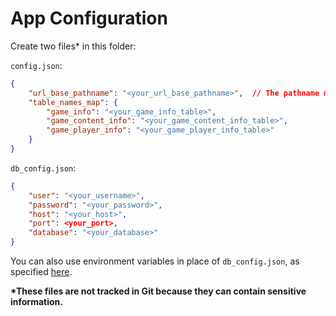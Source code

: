 # App Configuration

Create two files* in this folder:

`config.json`:

```json
{
    "url_base_pathname": "<your_url_base_pathname>",  // The pathname must start and end with "/". This field is optional and defaults to "/" when undeclared.
    "table_names_map": {
        "game_info": "<your_game_info_table>",
        "game_content_info": "<your_game_content_info_table>",
        "game_player_info": "<your_game_player_info_table>"
    }
}
```

`db_config.json`:

```json
{
    "user": "<your_username>",
    "password": "<your_password>",
    "host": "<your_host>",
    "port": <your_port>,
    "database": "<your_database>"
}
```

You can also use environment variables in place of `db_config.json`, as specified [here](../README.md#using-environment-variables-for-database-credentials-optional).

__*These files are not tracked in Git because they can contain sensitive information.__
